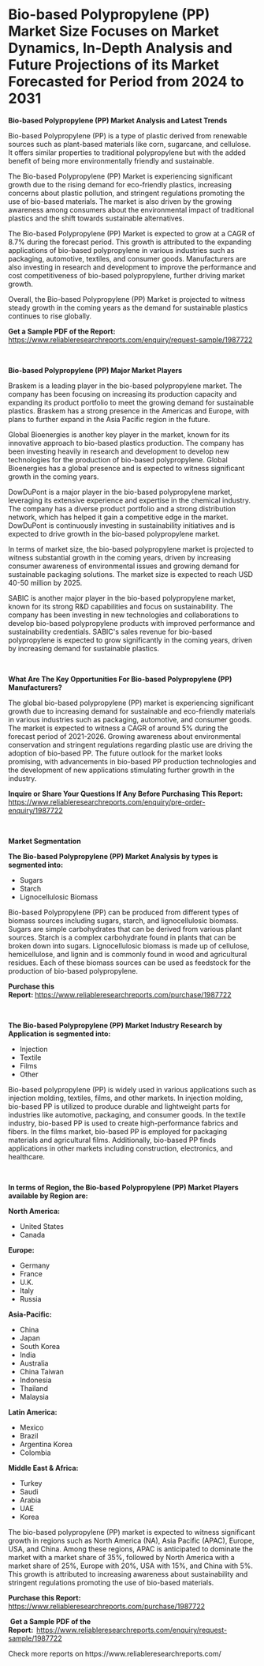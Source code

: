 <p><h1>Bio-based Polypropylene (PP) Market Size Focuses on Market Dynamics, In-Depth Analysis and Future Projections of its Market Forecasted for Period from 2024 to 2031</h1></p><p><strong>Bio-based Polypropylene (PP) Market Analysis and Latest Trends</strong></p>
<p><p>Bio-based Polypropylene (PP) is a type of plastic derived from renewable sources such as plant-based materials like corn, sugarcane, and cellulose. It offers similar properties to traditional polypropylene but with the added benefit of being more environmentally friendly and sustainable.</p><p>The Bio-based Polypropylene (PP) Market is experiencing significant growth due to the rising demand for eco-friendly plastics, increasing concerns about plastic pollution, and stringent regulations promoting the use of bio-based materials. The market is also driven by the growing awareness among consumers about the environmental impact of traditional plastics and the shift towards sustainable alternatives.</p><p>The Bio-based Polypropylene (PP) Market is expected to grow at a CAGR of 8.7% during the forecast period. This growth is attributed to the expanding applications of bio-based polypropylene in various industries such as packaging, automotive, textiles, and consumer goods. Manufacturers are also investing in research and development to improve the performance and cost competitiveness of bio-based polypropylene, further driving market growth.</p><p>Overall, the Bio-based Polypropylene (PP) Market is projected to witness steady growth in the coming years as the demand for sustainable plastics continues to rise globally.</p></p>
<p><strong>Get a Sample PDF of the Report:&nbsp;</strong> <a href="https://www.reliableresearchreports.com/enquiry/request-sample/1987722">https://www.reliableresearchreports.com/enquiry/request-sample/1987722</a></p>
<p>&nbsp;</p>
<p><strong>Bio-based Polypropylene (PP) Major Market Players</strong></p>
<p><p>Braskem is a leading player in the bio-based polypropylene market. The company has been focusing on increasing its production capacity and expanding its product portfolio to meet the growing demand for sustainable plastics. Braskem has a strong presence in the Americas and Europe, with plans to further expand in the Asia Pacific region in the future.</p><p>Global Bioenergies is another key player in the market, known for its innovative approach to bio-based plastics production. The company has been investing heavily in research and development to develop new technologies for the production of bio-based polypropylene. Global Bioenergies has a global presence and is expected to witness significant growth in the coming years.</p><p>DowDuPont is a major player in the bio-based polypropylene market, leveraging its extensive experience and expertise in the chemical industry. The company has a diverse product portfolio and a strong distribution network, which has helped it gain a competitive edge in the market. DowDuPont is continuously investing in sustainability initiatives and is expected to drive growth in the bio-based polypropylene market.</p><p>In terms of market size, the bio-based polypropylene market is projected to witness substantial growth in the coming years, driven by increasing consumer awareness of environmental issues and growing demand for sustainable packaging solutions. The market size is expected to reach USD 40-50 million by 2025.</p><p>SABIC is another major player in the bio-based polypropylene market, known for its strong R&D capabilities and focus on sustainability. The company has been investing in new technologies and collaborations to develop bio-based polypropylene products with improved performance and sustainability credentials. SABIC's sales revenue for bio-based polypropylene is expected to grow significantly in the coming years, driven by increasing demand for sustainable plastics.</p></p>
<p>&nbsp;</p>
<p><strong>What Are The Key Opportunities For Bio-based Polypropylene (PP) Manufacturers?</strong></p>
<p><p>The global bio-based polypropylene (PP) market is experiencing significant growth due to increasing demand for sustainable and eco-friendly materials in various industries such as packaging, automotive, and consumer goods. The market is expected to witness a CAGR of around 5% during the forecast period of 2021-2026. Growing awareness about environmental conservation and stringent regulations regarding plastic use are driving the adoption of bio-based PP. The future outlook for the market looks promising, with advancements in bio-based PP production technologies and the development of new applications stimulating further growth in the industry.</p></p>
<p><strong>Inquire or Share Your Questions If Any Before Purchasing This Report:</strong> <a href="https://www.reliableresearchreports.com/enquiry/pre-order-enquiry/1987722">https://www.reliableresearchreports.com/enquiry/pre-order-enquiry/1987722</a></p>
<p>&nbsp;</p>
<p><strong>Market Segmentation</strong></p>
<p><strong>The Bio-based Polypropylene (PP) Market Analysis by types is segmented into:</strong></p>
<p><ul><li>Sugars</li><li>Starch</li><li>Lignocellulosic Biomass</li></ul></p>
<p><p>Bio-based Polypropylene (PP) can be produced from different types of biomass sources including sugars, starch, and lignocellulosic biomass. Sugars are simple carbohydrates that can be derived from various plant sources. Starch is a complex carbohydrate found in plants that can be broken down into sugars. Lignocellulosic biomass is made up of cellulose, hemicellulose, and lignin and is commonly found in wood and agricultural residues. Each of these biomass sources can be used as feedstock for the production of bio-based polypropylene.</p></p>
<p><strong>Purchase this Report:&nbsp;</strong><a href="https://www.reliableresearchreports.com/purchase/1987722">https://www.reliableresearchreports.com/purchase/1987722</a></p>
<p>&nbsp;</p>
<p><strong>The Bio-based Polypropylene (PP) Market Industry Research by Application is segmented into:</strong></p>
<p><ul><li>Injection</li><li>Textile</li><li>Films</li><li>Other</li></ul></p>
<p><p>Bio-based polypropylene (PP) is widely used in various applications such as injection molding, textiles, films, and other markets. In injection molding, bio-based PP is utilized to produce durable and lightweight parts for industries like automotive, packaging, and consumer goods. In the textile industry, bio-based PP is used to create high-performance fabrics and fibers. In the films market, bio-based PP is employed for packaging materials and agricultural films. Additionally, bio-based PP finds applications in other markets including construction, electronics, and healthcare.</p></p>
<p>&nbsp;</p>
<p><strong>In terms of Region, the Bio-based Polypropylene (PP) Market Players available by Region are:</strong></p>
<p>
    <p> <strong> North America: </strong>
        <ul>
            <li>United States</li>
            <li>Canada</li>
        </ul>
        </p> 
    <p> <strong> Europe: </strong>
        <ul>
            <li>Germany</li>
            <li>France</li>
            <li>U.K.</li>
            <li>Italy</li>
            <li>Russia</li>
        </ul>
        </p> 
    <p> <strong> Asia-Pacific: </strong>
        <ul>
            <li>China</li>
            <li>Japan</li>
            <li>South Korea</li>
            <li>India</li>
            <li>Australia</li>
            <li>China Taiwan</li>
            <li>Indonesia</li>
            <li>Thailand</li>
            <li>Malaysia</li>
        </ul>
        </p> 
    <p> <strong> Latin America: </strong>
        <ul>
            <li>Mexico</li>
            <li>Brazil</li>
            <li>Argentina Korea</li>
            <li>Colombia</li>
        </ul>
        </p> 
    <p> <strong> Middle East & Africa: </strong>
        <ul>
            <li>Turkey</li>
            <li>Saudi</li>
            <li>Arabia</li>
            <li>UAE</li>
            <li>Korea</li>
        </ul>
    </p>
    </p>
<p><p>The bio-based polypropylene (PP) market is expected to witness significant growth in regions such as North America (NA), Asia Pacific (APAC), Europe, USA, and China. Among these regions, APAC is anticipated to dominate the market with a market share of 35%, followed by North America with a market share of 25%, Europe with 20%, USA with 15%, and China with 5%. This growth is attributed to increasing awareness about sustainability and stringent regulations promoting the use of bio-based materials.</p></p>
<p><strong>Purchase this Report: </strong><a href="https://www.reliableresearchreports.com/purchase/1987722">https://www.reliableresearchreports.com/purchase/1987722</a></p>
<p>&nbsp;<strong>Get a Sample PDF of the Report:&nbsp;&nbsp;</strong><a href="https://www.reliableresearchreports.com/enquiry/request-sample/1987722">https://www.reliableresearchreports.com/enquiry/request-sample/1987722</a></p>
<p><strong></strong></p>
<p>Check more reports on https://www.reliableresearchreports.com/</p>